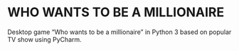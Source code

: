 # WHO WANTS TO BE A MILLIONAIRE

Desktop game “Who wants to be a millionaire” in Python 3 based on popular TV show using PyCharm.
